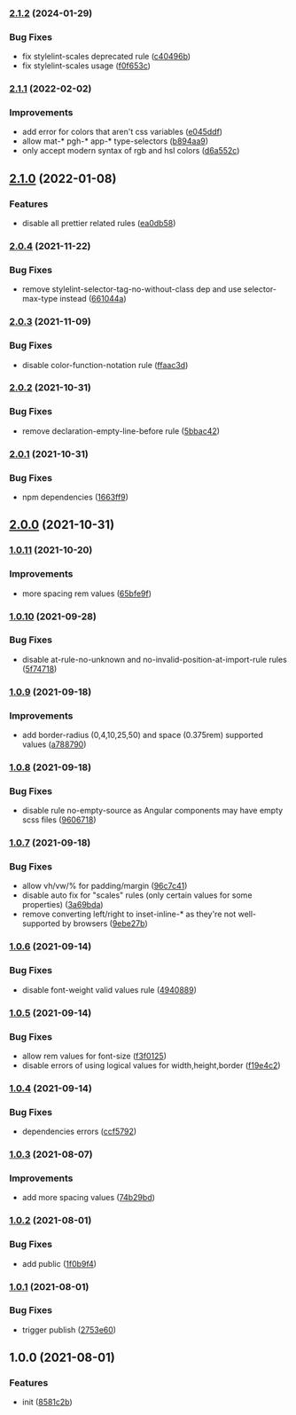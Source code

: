 ### [2.1.2](https://github.com/tapsellorg/stylelint-config/compare/v2.1.1...v2.1.2) (2024-01-29)


### Bug Fixes

* fix stylelint-scales deprecated rule ([c40496b](https://github.com/tapsellorg/stylelint-config/commit/c40496b5c1745587dcf228132b04c8fdf82f60e3))
* fix stylelint-scales usage ([f0f653c](https://github.com/tapsellorg/stylelint-config/commit/f0f653c75d2520f714714d4ec4c6eae9d6da2399))

### [2.1.1](https://github.com/tapsellorg/stylelint-config/compare/v2.1.0...v2.1.1) (2022-02-02)


### Improvements

* add error for colors that aren't css variables ([e045ddf](https://github.com/tapsellorg/stylelint-config/commit/e045ddf98a183ba80e95848f696f0c24ace3df79))
* allow mat-* pgh-* app-* type-selectors ([b894aa9](https://github.com/tapsellorg/stylelint-config/commit/b894aa92f8a0f2a01a0bf1f53317c6b05d911775))
* only accept modern syntax of rgb and hsl colors ([d6a552c](https://github.com/tapsellorg/stylelint-config/commit/d6a552c4c859a727b7161bfeb6c6d9af13897288))

## [2.1.0](https://github.com/tapsellorg/stylelint-config/compare/v2.0.4...v2.1.0) (2022-01-08)


### Features

* disable all prettier related rules ([ea0db58](https://github.com/tapsellorg/stylelint-config/commit/ea0db5875d115928eafdb6805ca412c32e1a3f30))

### [2.0.4](https://github.com/tapsellorg/stylelint-config/compare/v2.0.3...v2.0.4) (2021-11-22)


### Bug Fixes

* remove stylelint-selector-tag-no-without-class dep and use selector-max-type instead ([661044a](https://github.com/tapsellorg/stylelint-config/commit/661044ad6a4b20173101a3e9e5b9c700e2d753c7))

### [2.0.3](https://github.com/tapsellorg/stylelint-config/compare/v2.0.2...v2.0.3) (2021-11-09)


### Bug Fixes

* disable color-function-notation rule ([ffaac3d](https://github.com/tapsellorg/stylelint-config/commit/ffaac3d827c861f412e36c45f3633bb3444833f4))

### [2.0.2](https://github.com/tapsellorg/stylelint-config/compare/v2.0.1...v2.0.2) (2021-10-31)


### Bug Fixes

* remove declaration-empty-line-before rule ([5bbac42](https://github.com/tapsellorg/stylelint-config/commit/5bbac421743f88f065107bc9941c126d156e04c4))

### [2.0.1](https://github.com/tapsellorg/stylelint-config/compare/v2.0.0...v2.0.1) (2021-10-31)


### Bug Fixes

* npm dependencies ([1663ff9](https://github.com/tapsellorg/stylelint-config/commit/1663ff9ada96a5f6b29e5e70e42673773985087f))

## [2.0.0](https://github.com/tapsellorg/stylelint-config/compare/v1.0.11...v2.0.0) (2021-10-31)

### [1.0.11](https://github.com/tapsellorg/stylelint-config/compare/v1.0.10...v1.0.11) (2021-10-20)


### Improvements

* more spacing rem values ([65bfe9f](https://github.com/tapsellorg/stylelint-config/commit/65bfe9f6c49ac6fc6510d637a7e830c472361811))

### [1.0.10](https://github.com/tapsellorg/stylelint-config/compare/v1.0.9...v1.0.10) (2021-09-28)


### Bug Fixes

* disable at-rule-no-unknown and no-invalid-position-at-import-rule rules ([5f74718](https://github.com/tapsellorg/stylelint-config/commit/5f747183768c4e4cd40bcbf3d89188700d7f51bc))

### [1.0.9](https://github.com/tapsellorg/stylelint-config/compare/v1.0.8...v1.0.9) (2021-09-18)


### Improvements

* add border-radius (0,4,10,25,50) and space (0.375rem) supported values ([a788790](https://github.com/tapsellorg/stylelint-config/commit/a788790c73755dc4454afe633a6171a8367cdd73))

### [1.0.8](https://github.com/tapsellorg/stylelint-config/compare/v1.0.7...v1.0.8) (2021-09-18)


### Bug Fixes

* disable rule no-empty-source as Angular components may have empty scss files ([9606718](https://github.com/tapsellorg/stylelint-config/commit/960671820502896d91fc6dc8014cae925ff3fda4))

### [1.0.7](https://github.com/tapsellorg/stylelint-config/compare/v1.0.6...v1.0.7) (2021-09-18)


### Bug Fixes

* allow vh/vw/% for padding/margin ([96c7c41](https://github.com/tapsellorg/stylelint-config/commit/96c7c41cd8a1dd76203f70ba7fedb307d37ff334))
* disable auto fix for "scales" rules (only certain values for some properties) ([3a69bda](https://github.com/tapsellorg/stylelint-config/commit/3a69bdaba99f9987e28018dda115c26f14bf7e46))
* remove converting left/right to inset-inline-* as they're not well-supported by browsers ([9ebe27b](https://github.com/tapsellorg/stylelint-config/commit/9ebe27b90e4c3afc8888975efbd1b7e02b77e216))

### [1.0.6](https://github.com/tapsellorg/stylelint-config/compare/v1.0.5...v1.0.6) (2021-09-14)


### Bug Fixes

* disable font-weight valid values rule ([4940889](https://github.com/tapsellorg/stylelint-config/commit/49408891085a78470dd98e04b09bc5b27bb66653))

### [1.0.5](https://github.com/tapsellorg/stylelint-config/compare/v1.0.4...v1.0.5) (2021-09-14)


### Bug Fixes

* allow rem values for font-size ([f3f0125](https://github.com/tapsellorg/stylelint-config/commit/f3f0125cb9326d75114c8697582aa6b50fc9cdc8))
* disable errors of using logical values for width,height,border ([f19e4c2](https://github.com/tapsellorg/stylelint-config/commit/f19e4c209a87b77eeb9b84dad8683298e7bc68fe))

### [1.0.4](https://github.com/tapsellorg/stylelint-config/compare/v1.0.3...v1.0.4) (2021-09-14)


### Bug Fixes

* dependencies errors ([ccf5792](https://github.com/tapsellorg/stylelint-config/commit/ccf57926d16f8f262316a542bcbe3df09503e920))

### [1.0.3](https://github.com/tapsellorg/stylelint-config/compare/v1.0.2...v1.0.3) (2021-08-07)


### Improvements

* add more spacing values ([74b29bd](https://github.com/tapsellorg/stylelint-config/commit/74b29bdb6ca544eb15db9c275cf9ed6adf2b75ae))

### [1.0.2](https://github.com/tapsellorg/stylelint-config/compare/v1.0.1...v1.0.2) (2021-08-01)


### Bug Fixes

* add public ([1f0b9f4](https://github.com/tapsellorg/stylelint-config/commit/1f0b9f49388ee4544b570e7f7553841616cb23e0))

### [1.0.1](https://github.com/tapsellorg/stylelint-config/compare/v1.0.0...v1.0.1) (2021-08-01)


### Bug Fixes

* trigger publish ([2753e60](https://github.com/tapsellorg/stylelint-config/commit/2753e60ed155160c5ff61a9cdea8087be996857e))

## 1.0.0 (2021-08-01)


### Features

* init ([8581c2b](https://github.com/tapsellorg/stylelint-config/commit/8581c2bf0182e0686dc403181e4e93b082333285))
